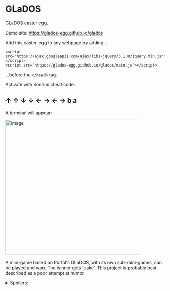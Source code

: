 # GLaDOS
GLaDOS easter egg.

Demo site: https://glados-egg.github.io/glados

Add this easter-egg to any webpage by adding...
```
<script src="https://ajax.googleapis.com/ajax/libs/jquery/3.1.0/jquery.min.js"></script>
<script src="https://glados-egg.github.io/glados/main.js"></script>
```

...before the ```</head>``` tag.

Activate with Konami cheat code:

## ↑ ↑ ↓ ↓ ← → ← → b a


A terminal will appear:

<img width="426" alt="image" src="https://user-images.githubusercontent.com/103392098/162673025-1ef28799-cd83-4afe-96c4-00b4bf345df6.png">

A mini-game based on Portal's GLaDOS, with its own sub-mini-games, can be played and won. The winner gets 'cake'. This project is probably best described as a poor attempt at humor.

<details>
  <summary>Spoilers:</summary>
  
Spoiler:

Don't cheat and ruin the fun. The game will literally tell you when you've won, and it can be more rewarding when you do it honestly. The chess game can of course be won too. I will know every time anyone won the game...well, at least if they take the 'cake'. The reason for vagueness and misspellings below is intentional and meant to block lazy attempts to game the game.

MORE SPOILERS?

Chess game is just the basic strategy game with simple 'AI' moves. Just for fun whether you win or lose.

While tinkering with GLaDOS, you might note the odd merror messages. If you produce enough errors, one or more error messages might suggest it actually means or does something interesting.

That leads to the ending where it actually tells you that you've won.

If a slice of cake costs about five, maybe something worth the same amount can be accepted by the winner to exchange for the cash needed to acquire a rewarding slice of cake from their local purveyor of pastries? (Yes, I'm just giving the winner a digitl wallet and its key to take, which is loaded with ~about~ five in northern North America, which anyone can see if claimed yet anonymously, which is the equivalent of you getting your precious cake. You didn't think I would lie to you, did you?).

"HOW SHOULD I HAVE KNOWN THIS WITHOUT CHEATING?"

Just by playing the game as intended. The credits and certain help messages tells you that you're wasting your time when attempting the application process because it closed quite a few years ago in 2009. It also promises cake to the winner. Applying is really just an error-message generating exercise to get you to notice something odd about some of the messages. Then again, they're all fairly odd now that GLaDOS is relegated from Artificial Intelligence down to mere MS-DOS duties.

The error messages eventually (randomly) suggest that you don't know what the error numbers do. Not what they 'mean'; what they "do'. Errors can actually DO something? So type in those numbers. Wait. You get told you win, but wait a bit longer. You get your precious piece of icing-covered pastry. Those numbers at the end of the cake are directly related to the date the applications stopped being processed. The obvious string of characters at the very ending is you 'key' to claim your 'cake', which isn't a lie afterall because you seem to be able to just buy a nice piece of cake now hey?

EVEN MORE SPOILER:

Don't feel bad, this was intentionally made hard. Read the rest of the spoilers above. The date the credits refer to is jan 3 of 2009 which is the date that bitcoin became a thing. I can't give you a slice of cake through software, but could I give you enough bitcoin to buy a piece of cake? The cake image that displays when you win contains a btcoin wallt address. You ask a friend who knows what a computer bitcoin is, and they can help you claim that wallt. Those 34 vertical letters starting with a 1 (wallets always start with 1 or 3 and are 25 to 34 chars long) are the address of the bitcoin wallet, and you can see that I depositd about five worth of those coins into that wallet when I made this game. The key to the wallet is obvious when you play the game and legit win it. Now that you have that 'key' and accepted your winnings, you can afford to buy yourself or a friend a nice piece of cake, eh?



IF YOU CHEATED AND CLAIMED AND FEEL BAD, JUST DEPOSIT BACK AND LEAVE IT BE FOR A TRUE WINNER. NO JUDGEMENT. IT'S ALL ANONYMOUS ANYHOW BY DESIGN.
  
</details>